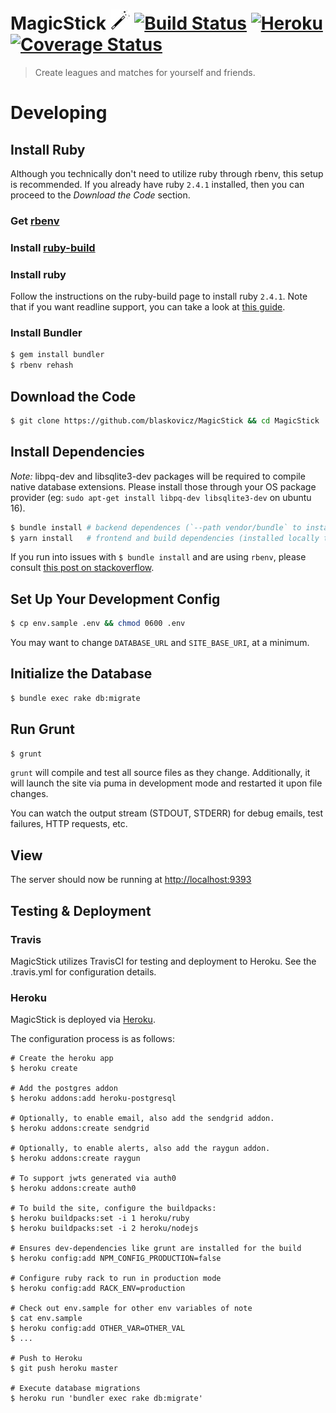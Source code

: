 # MagicStick ![](https://github.com/blaskovicz/MagicStick/raw/master/public/img/magic-wand-32.jpeg)  [![Build Status](https://travis-ci.org/blaskovicz/MagicStick.svg?branch=master)](https://travis-ci.org/blaskovicz/MagicStick) [![Heroku](https://heroku-badge.herokuapp.com/?app=magic-stick)](https://dashboard.heroku.com/apps/magic-stick/activity) [![Coverage Status](https://coveralls.io/repos/github/blaskovicz/MagicStick/badge.svg)](https://coveralls.io/github/blaskovicz/MagicStick)

> Create leagues and matches for yourself and friends.

# Developing

## Install Ruby

Although you technically don't need to utilize ruby through rbenv, this setup is recommended.
If you already have ruby `2.4.1` installed, then you can proceed to the _Download the Code_ section.

### Get [rbenv](https://github.com/sstephenson/rbenv/blob/master/README.md)

### Install [ruby-build](https://github.com/sstephenson/ruby-build)

### Install ruby

Follow the instructions on the ruby-build page to install ruby `2.4.1`.
Note that if you want readline support, you can take a look at [this guide](http://vvv.tobiassjosten.net/ruby/readline-in-ruby-with-rbenv/).

### Install Bundler

```sh
$ gem install bundler
$ rbenv rehash
```


## Download the Code

```sh
$ git clone https://github.com/blaskovicz/MagicStick && cd MagicStick
```

## Install Dependencies

_Note:_ libpq-dev and libsqlite3-dev packages will be required to compile native database extensions.
Please install those through your OS package provider (eg: `sudo apt-get install libpq-dev libsqlite3-dev` on ubuntu 16).

```sh
$ bundle install # backend dependences (`--path vendor/bundle` to install gems locally)
$ yarn install   # frontend and build dependencies (installed locally to `./node_modules`)
```

If you run into issues with `$ bundle install` and are using `rbenv`, please
consult [this post on stackoverflow](http://stackoverflow.com/a/11146496/626810).

## Set Up Your Development Config

```sh
$ cp env.sample .env && chmod 0600 .env
```

You may want to change `DATABASE_URL` and `SITE_BASE_URI`, at a minimum.

## Initialize the Database

```sh
$ bundle exec rake db:migrate
```

## Run Grunt

```sh
$ grunt
```

`grunt` will compile and test all source files as they change.
Additionally, it will launch the site via puma in development mode and
restarted it upon file changes.

You can watch the output stream (STDOUT, STDERR) for debug emails, test failures,
HTTP requests, etc.

## View

The server should now be running at [http://localhost:9393](http://localhost:9393)

## Testing & Deployment

### Travis

MagicStick utilizes TravisCI for testing and deployment to Heroku. See the .travis.yml for configuration details.

### Heroku

MagicStick is deployed via [Heroku](https://magic-stick.herokuapp.com/).

The configuration process is as follows:

```
# Create the heroku app
$ heroku create

# Add the postgres addon
$ heroku addons:add heroku-postgresql

# Optionally, to enable email, also add the sendgrid addon.
$ heroku addons:create sendgrid

# Optionally, to enable alerts, also add the raygun addon.
$ heroku addons:create raygun

# To support jwts generated via auth0
$ heroku addons:create auth0

# To build the site, configure the buildpacks:
$ heroku buildpacks:set -i 1 heroku/ruby
$ heroku buildpacks:set -i 2 heroku/nodejs

# Ensures dev-dependencies like grunt are installed for the build
$ heroku config:add NPM_CONFIG_PRODUCTION=false

# Configure ruby rack to run in production mode
$ heroku config:add RACK_ENV=production

# Check out env.sample for other env variables of note
$ cat env.sample
$ heroku config:add OTHER_VAR=OTHER_VAL
$ ...

# Push to Heroku
$ git push heroku master

# Execute database migrations
$ heroku run 'bundler exec rake db:migrate'
```

